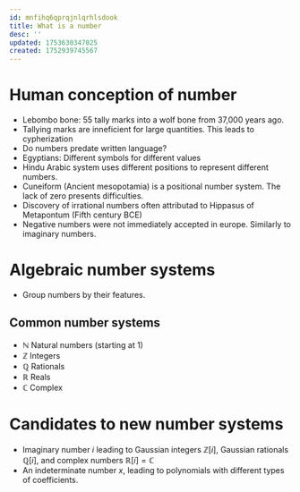 ```yaml
---
id: mnfihq6qprqjnlqrhlsdook
title: What is a number
desc: ''
updated: 1753630347025
created: 1752939745567
---
```


# Human conception of number

- Lebombo bone: 55 tally marks into a wolf bone from 37,000 years ago.
- Tallying marks are inneficient for large quantities. This leads to cypherization
- Do numbers predate written language?
- Egyptians: Different symbols for different values
- Hindu Arabic system uses different positions to represent different numbers.
- Cuneiform (Ancient mesopotamia) is a positional number system. The lack of zero presents difficulties. 
- Discovery of irrational numbers often attributad to Hippasus of Metapontum (Fifth century BCE)
- Negative numbers were not immediately accepted in europe. Similarly to imaginary numbers.

# Algebraic number systems

- Group numbers by their features.

## Common number systems

- $\mathbb{N}$ Natural numbers (starting at 1)
- $\mathbb{Z}$ Integers
- $\mathbb{Q}$ Rationals
- $\mathbb{R}$ Reals
- $\mathbb{C}$ Complex

# Candidates to new number systems

- Imaginary number $i$ leading to Gaussian integers $\mathbb{Z}[i]$, Gaussian rationals $\mathbb{Q}[i]$, and complex numbers $\mathbb{R}[i]=\mathbb{C}$
- An indeterminate number $x$, leading to polynomials with different types of coefficients.




